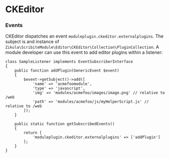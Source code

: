 CKEditor
========

### Events

CKEditor dispatches an event `moduleplugin.ckeditor.externalplugins`. The subject is and instance of
`Zikula\ScribiteModule\Editor\CKEditor\Collection\PluginCollection`. A module developer can use this event to add
editor plugins within a listener:

    class SampleListener implements EventSubscriberInterface
    {
        public function addPlugin(GenericEvent $event)
        {
            $event->getSubject()->add([
                'name' => 'acmefoomodule',
                'type' => 'javascript',
                'img' => 'modules/acmefoo/images/image.png' // relative to /web
                'path' => 'modules/acmefoo/js/myHelperScript.js' // relative to /web
            ]);
        }
    
        public static function getSubscribedEvents()
        {
            return [
                'moduleplugin.ckeditor.externalplugins' => ['addPlugin']
            ];
        }
    }
